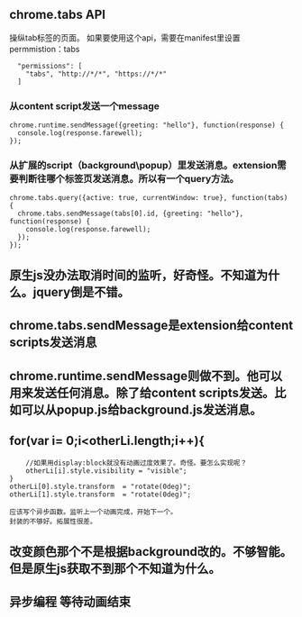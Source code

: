 ## chrome.tabs API 
操纵tab标签的页面。
如果要使用这个api，需要在manifest里设置permmistion：tabs

```
  "permissions": [
    "tabs", "http://*/*", "https://*/*"
  ]
```

### 从content script发送一个message
```
chrome.runtime.sendMessage({greeting: "hello"}, function(response) {
  console.log(response.farewell);
});
```

### 从扩展的script（background\popup）里发送消息。extension需要判断往哪个标签页发送消息。所以有一个query方法。
```
chrome.tabs.query({active: true, currentWindow: true}, function(tabs) {
  chrome.tabs.sendMessage(tabs[0].id, {greeting: "hello"}, function(response) {
    console.log(response.farewell);
  });
});
```
## 原生js没办法取消时间的监听，好奇怪。不知道为什么。jquery倒是不错。

## chrome.tabs.sendMessage是extension给content scripts发送消息
## chrome.runtime.sendMessage则做不到。他可以用来发送任何消息。除了给content scripts发送。比如可以从popup.js给background.js发送消息。

## 	for(var i= 0;i<otherLi.length;i++){
		//如果用display:block就没有动画过度效果了。奇怪。要怎么实现呢？
		otherLi[i].style.visibility = "visible";
	}
	otherLi[0].style.transform  = "rotate(0deg)";
	otherLi[1].style.transform  = "rotate(0deg)";

	应该写个异步函数。监听上一个动画完成，开始下一个。
	封装的不够好。拓展性很差。

## 改变颜色那个不是根据background改的。不够智能。但是原生js获取不到那个不知道为什么。
## 异步编程 等待动画结束

